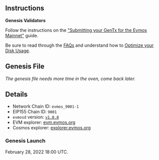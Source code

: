 ## Instructions

**Genesis Validators**

Follow the instructions on the ["Submitting your GenTx for the Evmos Mainnet"](./gentx.md) guide.

Be sure to read through the [FAQs](https://evmos.dev/guides/validators/faq.html) and understand how to [Optimize your Disk Usage](https://evmos.dev/guides/validators/disk_optimization.html#disk-usage-optimization).

## Genesis File

_The genesis file needs more time in the oven, come back later._

## Details

- Network Chain ID: `evmos_9001-1`
- EIP155 Chain ID: `9001`
- `evmosd` version: [`v1.0.0`](https://github.com/tharsis/evmos/releases/tag/v1.0.0)
- EVM explorer: [evm.evmos.org](https://www.youtube.com/watch?v=dQw4w9WgXcQ)
- Cosmos explorer: [explorer.evmos.org](https://www.youtube.com/watch?v=dQw4w9WgXcQ)

### Genesis Launch

February 28, 2022 18:00 UTC.
